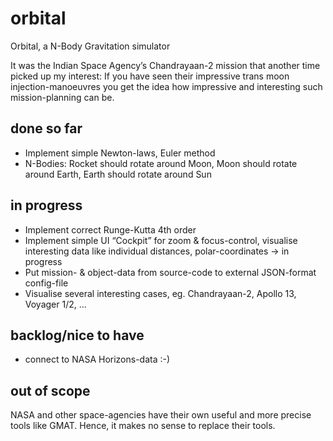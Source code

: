 # orbital
Orbital, a N-Body Gravitation simulator

It was the Indian Space Agency’s Chandrayaan-2 mission that another time picked up my interest: If you have seen their impressive trans moon injection-manoeuvres you get the idea how impressive and interesting such mission-planning can be.

## done so far
- Implement simple Newton-laws, Euler method 
- N-Bodies: Rocket should rotate around Moon, Moon should rotate around Earth, Earth should rotate around Sun

## in progress
- Implement correct Runge-Kutta 4th order
- Implement simple UI “Cockpit” for zoom & focus-control, visualise interesting data like individual distances, polar-coordinates -> in progress
- Put mission- & object-data from source-code to external JSON-format config-file
- Visualise several interesting cases, eg. Chandrayaan-2, Apollo 13, Voyager 1/2, …

## backlog/nice to have
- connect to NASA Horizons-data :-)

## out of scope
NASA and other space-agencies have their own useful and more precise tools like GMAT. Hence, it makes no sense to replace their tools.
